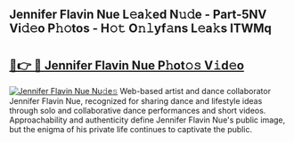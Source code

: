 ## Jennifer Flavin Nue L𝚎a𝚔ed N𝚞𝚍e - Part-5NV Vi𝚍𝚎o P𝚑𝚘tos - H𝚘𝚝 O𝚗𝚕yf𝚊ns L𝚎a𝚔s ITWMq

# <h2><a href="http://kf5moh.oniu.top/?m=Jennifer+Flavin+Nue">🔗👉 🔴 Jennifer Flavin Nue P𝚑ot𝚘𝚜 V𝚒d𝚎o</a></h2>

[![Jennifer Flavin Nue Nu𝚍e𝚜](https://i.imgur.com/0qMVB7G.gif)](http://kf5moh.oniu.top/?m=Jennifer+Flavin+Nue)
Web-based artist and dance collaborator Jennifer Flavin Nue, recognized for sharing dance and lifestyle ideas through solo and collaborative dance performances and short videos. Approachability and authenticity define Jennifer Flavin Nue's public image, but the enigma of his private life continues to captivate the public.  
